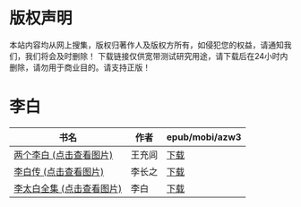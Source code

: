 # 版权声明

本站内容均从网上搜集，版权归著作人及版权方所有，如侵犯您的权益，请通知我们，我们将会及时删除！ 下载链接仅供宽带测试研究用途，请下载后在24小时内删除，请勿用于商业目的。请支持正版！

# 李白

| 书名 | 作者 | epub/mobi/azw3 |
| --- | --- | --- |
| [两个李白 (点击查看图片)](https://www.dushupai.com/attachment/2024/06/09/4b48158575326c23.jpg) | 王充闾 | [下载](https://url89.ctfile.com/f/31084289-1356988381-e91c65?p=8866) |
| [李白传 (点击查看图片)](https://www.dushupai.com/attachment/2024/06/07/a23a440c2f99ce36.jpg) | 李长之 | [下载](https://url89.ctfile.com/f/31084289-1357043203-29ab53?p=8866) |
| [李太白全集 (点击查看图片)](https://www.dushupai.com/attachment/2024/06/03/390f6c9eac60f463.jpg) | 李白 | [下载](https://url89.ctfile.com/f/31084289-1357015951-1e1abc?p=8866) |
